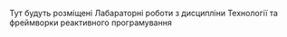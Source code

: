 Тут будуть розміщені Лабараторні роботи з дисципліни Технології та фреймворки реактивного програмування
